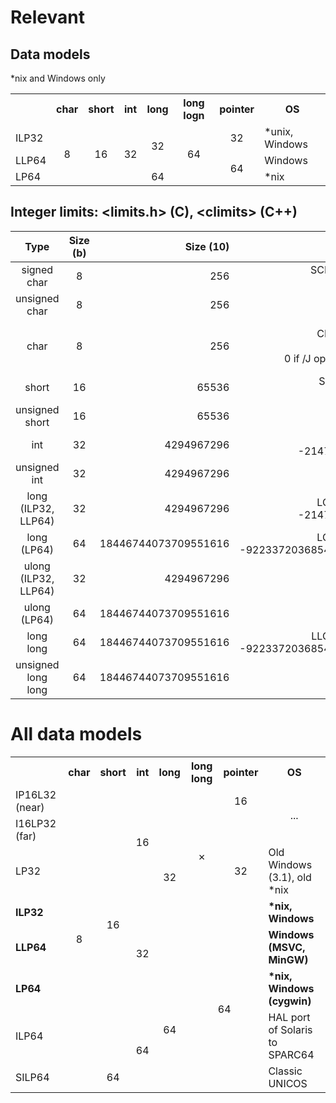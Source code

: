 # Relevant 
## Data models
\*nix and Windows only
<table>
  <tr>
    <th></th>
    <th>char</th>
    <th>short</th>
    <th>int</th>
    <th>long</th>
    <th>long logn</th>
    <th>pointer</th>
    <th>OS</th>
  </tr>
  <tr>
    <td>ILP32</td>
    <td rowspan="3" align="center">8</td>
    <td rowspan="3" align="center">16</td>
    <td rowspan="3" align="center">32</td>
    <td rowspan="2" align="center">32</td>
    <td rowspan="3" align="center">64</td>
    <td align="center">32</td>
    <td>*unix, Windows</td>
  </tr>
  <tr>
    <td>LLP64</td>
    <td rowspan="2" align="center">64</td>
    <td>Windows</td>    
  </tr>
  <tr>
    <td>LP64</td>
    <td align="center">64</td>
    <td>*nix</td>    
  </tr>
</table>

## Integer limits: \<limits\.h\> \(C\), \<climits\> (C++)
Type | Size (b) | Size (10) | MIN (10) | MAX (10) | MAX (16)
:---: | :---: | ---: | ---: | ---: | ---:
signed char | 8 | 256 | SCHAR_MIN<br />-128 | SCHAR_MAX<br />127 | 0x7f
unsigned char | 8 | 256 | <br />0 | UCHAR_MAX<br />255 | 0xff
char | 8 | 256 | CHAR_MIN<br />-128<br />0 if /J option used | CHAR_MAX<br />127<br />255 if /J option used | <br />0x7f<br />0xff if /J option is used
short | 16 | 65536 | SHRT_MIN<br />-32768 | SHRT_MAX<br />32767 |0x7fff
unsigned short | 16 | 65536 | <br />0 | USHRT_MAX<br />65535 | 0xffff
int | 32 | 4294967296 | INT_MIN<br />-2147483648 | INT_MAX<br />2147483647 | 0x7fffffff
unsigned int | 32 | 4294967296 | <br />0 | UINT_MAX<br />4294967295 | 0xffffffff
long (ILP32, LLP64) | 32 | 4294967296 | LONG_MIN<br />-2147483648 | LONG_MAX<br />2147483647 | 0x7fffffff
long (LP64) | 64 | 18446744073709551616 | LONG_MIN<br />-9223372036854775808 | LONG_MAX<br />9223372036854775807 | 0x7fffffffffffffff
ulong (ILP32, LLP64) | 32 | 4294967296 | <br />0 | ULONG_MAX<br />4294967295 | 0xffffffff
ulong (LP64) | 64 | 18446744073709551616 | <br />0 | ULONG_MAX<br />18446744073709551615 | 0xffffffffffffffff
long long | 64 | 18446744073709551616 | LLONG_MIN<br />-9223372036854775808 | LLONG_MAX<br />9223372036854775807 | 0x7fffffffffffffff
unsigned long long | 64 | 18446744073709551616 | <br />0 | ULLONG_MAX<br />18446744073709551615 | 0xffffffffffffffff

# All data models
<table>
  <tr>
    <th></th>
    <th>char</th>
    <th>short</th>
    <th>int</th>
    <th>long</th>
    <th>long long</th>
    <th>pointer</th>
    <th>OS</th>
  </tr>
  <tr>
    <td>IP16L32 (near)</td>
    <td rowspan="8" align="center">8</td>
    <td rowspan="7" align="center">16</td>
    <td rowspan="3" align="center">16</td>
    <td rowspan="5" align="center">32</td>
    <td rowspan="4" align="center">&#x2717;</td>
    <td align="center">16</td>
    <td rowspan="2" align="center">...</td>
  </tr>
  <tr>
    <td>I16LP32 (far)</td>
    <td rowspan="3" align="center">32</td>
  </tr>
  <tr>
    <td>LP32</td>
    <td>Old Windows (3.1), old *nix</td>
  </tr>
  <tr>
    <td><b>ILP32</b></td>
    <td rowspan="3" align="center">32</td>
    <td><b>*nix, Windows</b></td>
  </tr>
  <tr>
    <td><b>LLP64</b></td>
    <td colspan="2" rowspan="4" align="center">64</td>
    <td><b>Windows (MSVC, MinGW)</b></td>
  </tr>
  <tr>
    <td><b>LP64</b></td>
    <td rowspan="3" align="center">64</td>   
    <td><b>*nix, Windows (cygwin)</b></td>
  </tr>
  <tr>
    <td>ILP64</td>
    <td rowspan="2" align="center">64</td>
    <td>HAL port of Solaris to SPARC64</td>
  </tr>
  <tr>
    <td>SILP64</td>
    <td align="center">64</td>
    <td>Classic UNICOS</td>
  </tr>
</table>
